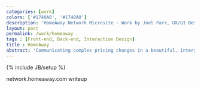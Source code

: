```yaml
---
categories: [work]
colors: ['#1740A0', '#1740A0']
description: 'HomeAway Network Microsite - Work by Joel Parr, UX/UI Designer and Front-end Developer in Austin, TX.'
layout: post
permalink: /work/homeaway
tags : [Front-end, Back-end, Interaction Design]
title : HomeAway
abstract: 'Communicating complex pricing changes in a beautiful, interactive way.'
---
```

{% include JB/setup %}

network.homeaway.com writeup